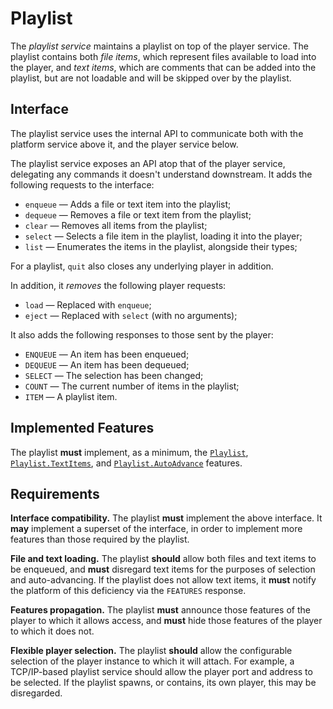 # Playlist

The _playlist service_ maintains a playlist on top of the player service.  The
playlist contains both _file items_, which represent files available to load
into the player, and _text items_, which are comments that can be added into the
playlist, but are not loadable and will be skipped over by the playlist.

## Interface

The playlist service uses the internal API to communicate both with the platform
service above it, and the player service below.

The playlist service exposes an API atop that of the player service, delegating
any commands it doesn't understand downstream.  It adds the following requests
to the interface:

* `enqueue` — Adds a file or text item into the playlist;
* `dequeue` — Removes a file or text item from the playlist;
* `clear` — Removes all items from the playlist;
* `select` — Selects a file item in the playlist, loading it into the player;
* `list` — Enumerates the items in the playlist, alongside their types;

For a playlist, `quit` also closes any underlying player in addition.

In addition, it _removes_ the following player requests:

* `load` — Replaced with `enqueue`;
* `eject` — Replaced with `select` (with no arguments);

It also adds the following responses to those sent by the player:

* `ENQUEUE` — An item has been enqueued;
* `DEQUEUE` — An item has been dequeued;
* `SELECT` — The selection has been changed;
* `COUNT` — The current number of items in the playlist;
* `ITEM` — A playlist item.

## Implemented Features

The playlist __must__ implement, as a minimum, the [`Playlist`],
[`Playlist.TextItems`], and [`Playlist.AutoAdvance`] features.

## Requirements

__Interface compatibility.__  The playlist __must__ implement the above
interface. It __may__ implement a superset of the interface, in order to
implement more features than those required by the playlist.

__File and text loading.__  The playlist __should__ allow both files and text
items to be enqueued, and __must__ disregard text items for the purposes of
selection and auto-advancing.  If the playlist does not allow text items, it
__must__ notify the platform of this deficiency via the `FEATURES` response.

__Features propagation.__  The playlist __must__ announce those features of the
player to which it allows access, and __must__ hide those features of the player
to which it does not.

__Flexible player selection.__  The playlist __should__ allow the configurable
selection of the player instance to which it will attach.  For example, a
TCP/IP-based playlist service should allow the player port and address to be
selected.  If the playlist spawns, or contains, its own player, this may be
disregarded.

[`Playlist`]:             ../comms/internal/feature-playlist.md
[`Playlist.AutoAdvance`]: ../comms/internal/feature-autoadvance.md
[`Playlist.TextItems`]:   ../comms/internal/feature-textitems.md

